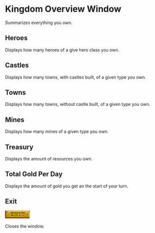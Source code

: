 # Kingdom Overview Window

Summarizes everything you own.

## Heroes

Displays how many heroes of a give hero class you own.

## Castles

Displays how many towns, with castles built, of a given type you own.

## Towns

Displays how many towns, without castle built, of a given type you own.

## Mines

Displays how many mines of a given type you own.

## Treasury

Displays the amount of resources you own.

## Total Gold Per Day

Displays the amount of gold you get an the start of your turn.

## Exit

![Exit](./assets/exit/enabled.png)

Closes the window.
